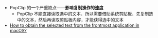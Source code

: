 - PopClip 的一个严重缺点——**影响复制操作的速度**
	- PopClip 不能直接读取选中的文本，所以需要借助系统剪贴板，先复制选中的文本，然后再读取剪贴板内容，才能获得选中的文本
- [How to obtain the selected text from the frontmost application in macOS?](https://stackoverflow.com/questions/1487175/how-to-obtain-the-selected-text-from-the-frontmost-application-in-macos)